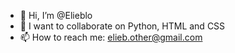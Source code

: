 - 👋 Hi, I’m @Elieblo
- 💞️ I want to collaborate on Python, HTML and CSS
- 📫 How to reach me: elieb.other@gmail.com

<!---
Elieblo/Elieblo is a ✨ special ✨ repository because its `README.md` (this file) appears on your GitHub profile.
You can click the Preview link to take a look at your changes.
--->
